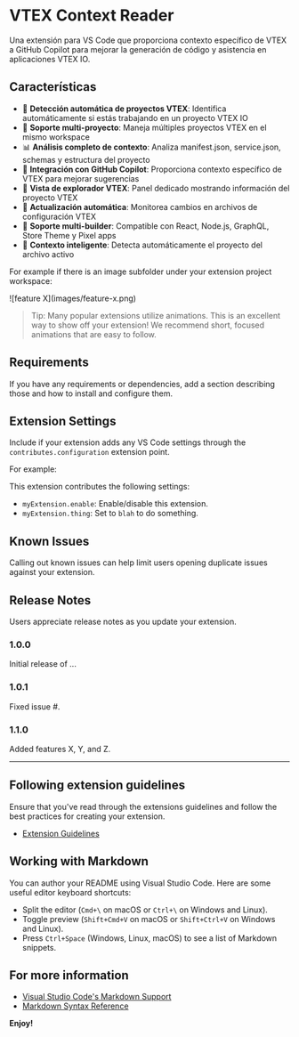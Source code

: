 # VTEX Context Reader

Una extensión para VS Code que proporciona contexto específico de VTEX a GitHub Copilot para mejorar la generación de código y asistencia en aplicaciones VTEX IO.

## Características

- 🎯 **Detección automática de proyectos VTEX**: Identifica automáticamente si estás trabajando en un proyecto VTEX IO
- 🏢 **Soporte multi-proyecto**: Maneja múltiples proyectos VTEX en el mismo workspace
- 📊 **Análisis completo de contexto**: Analiza manifest.json, service.json, schemas y estructura del proyecto
- 🧩 **Integración con GitHub Copilot**: Proporciona contexto específico de VTEX para mejorar sugerencias
- 🌳 **Vista de explorador VTEX**: Panel dedicado mostrando información del proyecto VTEX
- 🔄 **Actualización automática**: Monitorea cambios en archivos de configuración VTEX
- 📁 **Soporte multi-builder**: Compatible con React, Node.js, GraphQL, Store Theme y Pixel apps
- 🎯 **Contexto inteligente**: Detecta automáticamente el proyecto del archivo activo

For example if there is an image subfolder under your extension project workspace:

\!\[feature X\]\(images/feature-x.png\)

> Tip: Many popular extensions utilize animations. This is an excellent way to show off your extension! We recommend short, focused animations that are easy to follow.

## Requirements

If you have any requirements or dependencies, add a section describing those and how to install and configure them.

## Extension Settings

Include if your extension adds any VS Code settings through the `contributes.configuration` extension point.

For example:

This extension contributes the following settings:

* `myExtension.enable`: Enable/disable this extension.
* `myExtension.thing`: Set to `blah` to do something.

## Known Issues

Calling out known issues can help limit users opening duplicate issues against your extension.

## Release Notes

Users appreciate release notes as you update your extension.

### 1.0.0

Initial release of ...

### 1.0.1

Fixed issue #.

### 1.1.0

Added features X, Y, and Z.

---

## Following extension guidelines

Ensure that you've read through the extensions guidelines and follow the best practices for creating your extension.

* [Extension Guidelines](https://code.visualstudio.com/api/references/extension-guidelines)

## Working with Markdown

You can author your README using Visual Studio Code. Here are some useful editor keyboard shortcuts:

* Split the editor (`Cmd+\` on macOS or `Ctrl+\` on Windows and Linux).
* Toggle preview (`Shift+Cmd+V` on macOS or `Shift+Ctrl+V` on Windows and Linux).
* Press `Ctrl+Space` (Windows, Linux, macOS) to see a list of Markdown snippets.

## For more information

* [Visual Studio Code's Markdown Support](http://code.visualstudio.com/docs/languages/markdown)
* [Markdown Syntax Reference](https://help.github.com/articles/markdown-basics/)

**Enjoy!**
